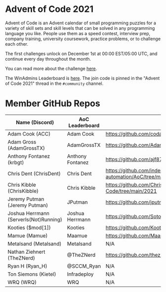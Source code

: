 # Advent of Code 2021

Advent of Code is an Advent calendar of small programming puzzles for a variety of skill sets and skill levels that can be solved in any programming language you like. People use them as a speed contest, interview prep, company training, university coursework, practice problems, or to challenge each other.

The first challenges unlock on December 1st at 00:00 EST/05:00 UTC, and continue every day throughout the month.

You can read more about the challenge [here](https://adventofcode.com/2021/about).

The WinAdmins Leaderboard is [here](https://adventofcode.com/2021/leaderboard/private/view/1506887). The join code is pinned in the "Advent of Code 2021" thread in the `#community` channel.

# Member GitHub Repos

| Name (Discord)                           | AoC Leaderboard  | GitHub Repo                                                  |
| ---------------------------------------- | ---------------- | ------------------------------------------------------------ |
| Adam Cook (ACC)                          | Adam Cook        | https://github.com/codaamok/AoC/tree/main/2021               |
| Adam Gross (AdamGrossTX)                 | AdamGrossTX      | https://github.com/AdamGrossTX/AOC/tree/main/2021            |
| Anthony Fontanez (krbgt)                 | Anthony Fontanez | https://github.com/ajf8729/AoC-2021                          |
| Chris Dent (ChrisDent)                   | Chris Dent       | https://github.com/indented-automation/AoC/tree/master/2021  |
| Chris Kibble (ChrisKibble)               | Chris Kibble     | https://github.com/ChrisKibble/Advent-of-Code/tree/main/2021 |
| Jeremy Putman (Jeremy Putman)            | JPutman          | https://github.com/jputman/AdventOfCode/tree/main/2021       |
| Joshua Herrmann (ServerIs(Not)Running)   | Joshua Herrmann  | https://github.com/SotoDucani/AoC2021                        |
| Kooties ($mod\[1\])                      | Kooties          | https://github.com/Kooties/AdventOfCode/tree/main/2021       |
| Mamue (Mamue)                            | Maamue           | https://github.com/Maamue/AoC/tree/main/2021                 |
| Metalsand (Metalsand)                    | Metalsand        | N/A                                                          |
| Nathan Ziehnert (TheZNerd)               | @TheZNerd        | https://github.com/theznerd/AdventOfCode/tree/main/2021      |
| Ryan H (Ryan_H)                          | @SCCM_Ryan       | N/A                                                          |
| Ton Siemons (Kietel)                     | Infradeploy      | N/A                                                          |
| WRQ (WRQ)                                | WRQ              | N/A                                                          |
